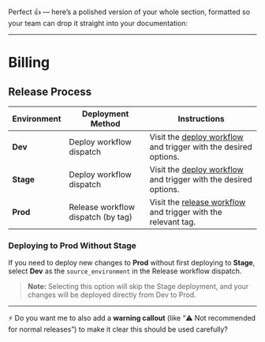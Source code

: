 Perfect 👍 — here’s a polished version of your whole section, formatted so your team can drop it straight into your documentation:

---

# Billing

## Release Process

| Environment | Deployment Method                  | Instructions                                                                       |
| ----------- | ---------------------------------- | ---------------------------------------------------------------------------------- |
| **Dev**     | Deploy workflow dispatch           | Visit the [deploy workflow](deploy-workflow) and trigger with the desired options. |
| **Stage**   | Deploy workflow dispatch           | Visit the [deploy workflow](deploy-workflow) and trigger with the desired options. |
| **Prod**    | Release workflow dispatch (by tag) | Visit the [release workflow](release-workflow) and trigger with the relevant tag.  |

### Deploying to Prod Without Stage

If you need to deploy new changes to **Prod** without first deploying to **Stage**, select **Dev** as the `source_environment` in the Release workflow dispatch.

> **Note:** Selecting this option will skip the Stage deployment, and your changes will be deployed directly from Dev to Prod.

---

⚡ Do you want me to also add a **warning callout** (like “⚠️ Not recommended for normal releases”) to make it clear this should be used carefully?